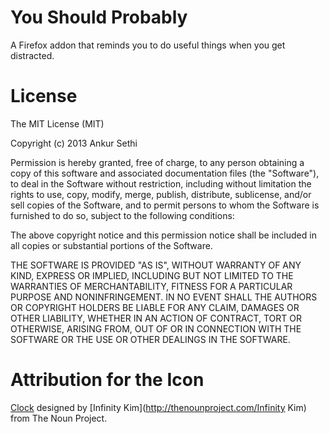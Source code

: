 # You Should Probably

A Firefox addon that reminds you to do useful things when you get distracted.


# License

The MIT License (MIT)

Copyright (c) 2013 Ankur Sethi

Permission is hereby granted, free of charge, to any person obtaining a copy
of this software and associated documentation files (the "Software"), to deal
in the Software without restriction, including without limitation the rights
to use, copy, modify, merge, publish, distribute, sublicense, and/or sell
copies of the Software, and to permit persons to whom the Software is
furnished to do so, subject to the following conditions:

The above copyright notice and this permission notice shall be included in
all copies or substantial portions of the Software.

THE SOFTWARE IS PROVIDED "AS IS", WITHOUT WARRANTY OF ANY KIND, EXPRESS OR
IMPLIED, INCLUDING BUT NOT LIMITED TO THE WARRANTIES OF MERCHANTABILITY,
FITNESS FOR A PARTICULAR PURPOSE AND NONINFRINGEMENT. IN NO EVENT SHALL THE
AUTHORS OR COPYRIGHT HOLDERS BE LIABLE FOR ANY CLAIM, DAMAGES OR OTHER
LIABILITY, WHETHER IN AN ACTION OF CONTRACT, TORT OR OTHERWISE, ARISING FROM,
OUT OF OR IN CONNECTION WITH THE SOFTWARE OR THE USE OR OTHER DEALINGS IN
THE SOFTWARE.


# Attribution for the Icon

[Clock](http://thenounproject.com/noun/clock/#icon-No1380) designed by [Infinity Kim](http://thenounproject.com/Infinity Kim) from The Noun Project.